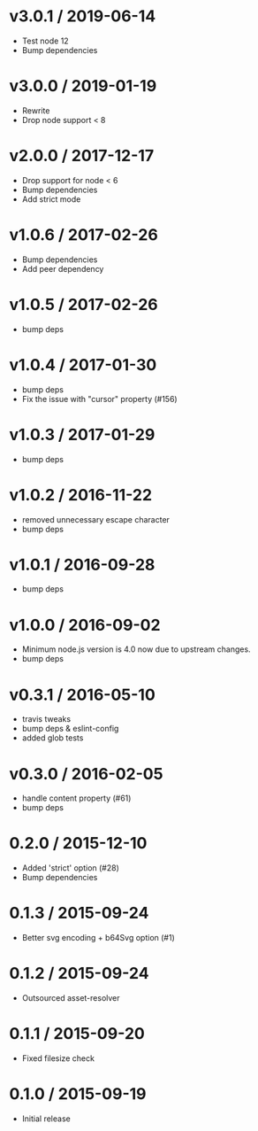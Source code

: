
v3.0.1 / 2019-06-14
===================

  * Test node 12
  * Bump dependencies

v3.0.0 / 2019-01-19
===================

  * Rewrite
  * Drop node support < 8

v2.0.0 / 2017-12-17
===================

  * Drop support for node < 6
  * Bump dependencies
  * Add strict mode

v1.0.6 / 2017-02-26
==================

  * Bump dependencies
  * Add peer dependency

v1.0.5 / 2017-02-26
===================

  * bump deps

v1.0.4 / 2017-01-30
===================

  * bump deps
  * Fix the issue with "cursor" property (#156)

v1.0.3 / 2017-01-29
===================

  * bump deps

v1.0.2 / 2016-11-22
===================

  * removed unnecessary escape character
  * bump deps

v1.0.1 / 2016-09-28
===================

  * bump deps

v1.0.0 / 2016-09-02
===================

  * Minimum node.js version is 4.0 now due to upstream changes.
  * bump deps

v0.3.1 / 2016-05-10
===================

  * travis tweaks
  * bump deps & eslint-config
  * added glob tests

v0.3.0 / 2016-02-05
===================

  * handle content property (#61)
  * bump deps

0.2.0 / 2015-12-10
==================

  * Added 'strict' option (#28)
  * Bump dependencies

0.1.3 / 2015-09-24
==================

  * Better svg encoding + b64Svg option (#1)

0.1.2 / 2015-09-24
==================

  * Outsourced asset-resolver

0.1.1 / 2015-09-20
==================

  * Fixed filesize check

0.1.0 / 2015-09-19
==================

  * Initial release
